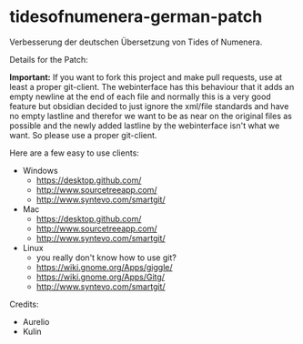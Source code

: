 # tidesofnumenera-german-patch
Verbesserung der deutschen Übersetzung von Tides of Numenera.

Details for the Patch:

**Important:**
If you want to fork this project and make pull requests, use at least a proper git-client.
The webinterface has this behaviour that it adds an empty newline at the end of each file and normally this is a very good feature but obsidian decided to just ignore the xml/file standards and have no empty lastline and therefor we want to be as near on the original files as possible and the newly added lastline by the webinterface isn't what we want. So please use a proper git-client.

Here are a few easy to use clients:
* Windows
	* https://desktop.github.com/
	* http://www.sourcetreeapp.com/
	* http://www.syntevo.com/smartgit/
* Mac
	* https://desktop.github.com/
	* http://www.sourcetreeapp.com/
	* http://www.syntevo.com/smartgit/
* Linux
	* you really don't know how to use git?
	* https://wiki.gnome.org/Apps/giggle/
	* https://wiki.gnome.org/Apps/Gitg/
	* http://www.syntevo.com/smartgit/

Credits:

- Aurelio
- Kulin